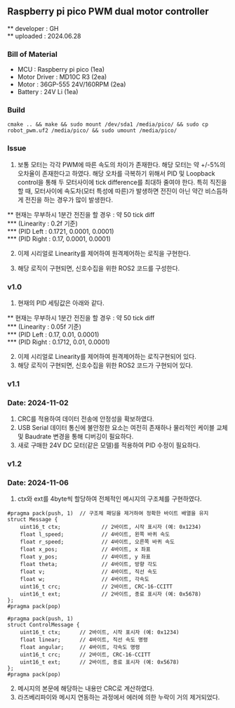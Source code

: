 ## Raspberry pi pico PWM dual motor controller

** developer : GH  
** uploaded : 2024.06.28  


### Bill of Material  

* MCU : Raspberry pi pico (1ea)  
* Motor Driver : MD10C R3 (2ea)  
* Motor : 36GP-555 24V/160RPM (2ea)  
* Battery : 24V Li (1ea)  

### Build

```
cmake .. && make && sudo mount /dev/sda1 /media/pico/ && sudo cp robot_pwm.uf2 /media/pico/ && sudo umount /media/pico/

```

### Issue
1. 보통 모터는 각각 PWM에 따른 속도의 차이가 존재한다. 해당 모터는 약 +/-5%의 오차율이 존재한다고 하였다. 해당 오차를 극복하기 위해서 PID 및 Loopback control을 통해 두 모터사이에 tick difference를 최대하 줄여야 한다. 특히 직진을 할 때, 모터사이에 속도차(모터 특성에 따른)가 발생하면 전진이 아닌 약간 비스듬하게 전진을 하는 경우가 많이 발생한다.  

<P>
** 현재는 무부하시 1분간 전진을 할 경우 : 약 50 tick diff  <br>
***    (Linearity : 0.2f 기준)   <br>
***    (PID Left : 0.1721, 0.0001, 0.0001)  <br>
***    (PID Right : 0.17, 0.0001, 0.0001)  <br>
</p>

2. 이제 시리얼로 Linearity를 제어하여 원격제어하는 로직을 구현한다.

3. 해당 로직이 구현되면, 신호수집을 위한 ROS2 코드를 구성한다. 

### v1.0  
1. 현재의 PID 세팅값은 아래와 같다.
<P>
** 현재는 무부하시 1분간 전진을 할 경우 : 약 50 tick diff  <br>
***    (Linearity : 0.05f 기준)   <br>
***    (PID Left : 0.17, 0.01, 0.0001)  <br>
***    (PID Right : 0.1712, 0.01, 0.0001)  <br>
</p>

2. 이제 시리얼로 Linearity를 제어하여 원격제어하는 로직구현되어 있다.
3. 해당 로직이 구현되면, 신호수집을 위한 ROS2 코드가 구현되어 있다.  

### v1.1  
### Date: 2024-11-02
1. CRC를 적용하여 데이터 전송에 안정성을 확보하였다.  
2. USB Serial 데이터 통신에 불안정한 요소는 여전히 존재하나 물리적인 케이블 교체 및 Baudrate 변경을 통해 디버깅이 필요하다.  
3. 새로 구매한 24V DC 모터(같은 모델)를 적용하여 PID 수정이 필요하다.  

### v1.2  
### Date: 2024-11-06
1. ctx와 ext를 4byte씩 할당하여 전체적인 메시지의 구조체를 구현하였다.   
```
#pragma pack(push, 1)  // 구조체 패딩을 제거하여 정확한 바이트 배열을 유지
struct Message {
    uint16_t ctx;             // 2바이트, 시작 표시자 (예: 0x1234)
    float l_speed;            // 4바이트, 왼쪽 바퀴 속도
    float r_speed;            // 4바이트, 오른쪽 바퀴 속도
    float x_pos;              // 4바이트, x 좌표
    float y_pos;              // 4바이트, y 좌표
    float theta;              // 4바이트, 방향 각도
    float v;                  // 4바이트, 직선 속도
    float w;                  // 4바이트, 각속도
    uint16_t crc;             // 2바이트, CRC-16-CCITT
    uint16_t ext;             // 2바이트, 종료 표시자 (예: 0x5678)
};
#pragma pack(pop)

#pragma pack(push, 1)
struct ControlMessage {
    uint16_t ctx;      // 2바이트, 시작 표시자 (예: 0x1234)
    float linear;      // 4바이트, 직선 속도 명령
    float angular;     // 4바이트, 각속도 명령
    uint16_t crc;      // 2바이트, CRC-16-CCITT
    uint16_t ext;      // 2바이트, 종료 표시자 (예: 0x5678)
};
#pragma pack(pop)

```

2. 메시지의 본문에 해당하는 내용만 CRC로 계산하였다.  
3. 라즈베리파이와 메시지 연동하는 과정에서 에러에 의한 누락이 거의 제거되었다.  

